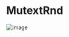 # MutextRnd

![image](https://github.com/glennwiz/MutextRnd/assets/195927/246fbe52-f7f0-4cce-8fe2-17edbe883618)

